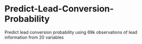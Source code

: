 # Predict-Lead-Conversion-Probability
Predict lead conversion probability using 69k observations of lead information from 20 variables
